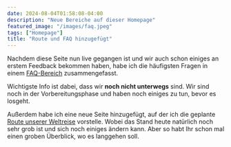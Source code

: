 ```yaml
---
date: 2024-08-04T01:58:08-04:00
description: "Neue Bereiche auf dieser Homepage"
featured_image: "/images/faq.jpeg"
tags: ["Homepage"]
title: "Route und FAQ hinzugefügt"
---
```

Nachdem diese Seite nun live gegangen ist und wir auch schon einiges an erstem Feedback bekommen haben, habe ich die häufigsten Fragen in einem [FAQ-Bereich](/faq) zusammengefasst. 

Wichtigste Info ist dabei, dass wir **noch nicht unterwegs** sind. Wir sind noch in der Vorbereitungsphase und haben noch einiges zu tun, bevor es losgeht.

Außerdem habe ich eine neue Seite hinzugefügt, auf der ich die geplante [Route unserer Weltreise](/route) vorstelle. Wobei das Stand heute natürlich noch sehr grob ist und sich noch einiges ändern kann. Aber so habt Ihr schon mal einen groben Überblick, wo es langgehen soll.